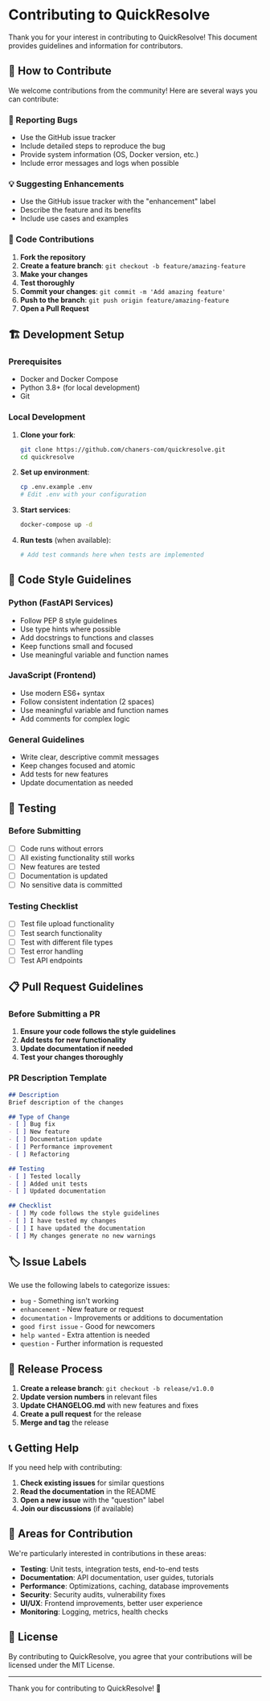 # Contributing to QuickResolve

Thank you for your interest in contributing to QuickResolve! This document provides guidelines and information for contributors.

## 🤝 How to Contribute

We welcome contributions from the community! Here are several ways you can contribute:

### 🐛 Reporting Bugs

- Use the GitHub issue tracker
- Include detailed steps to reproduce the bug
- Provide system information (OS, Docker version, etc.)
- Include error messages and logs when possible

### 💡 Suggesting Enhancements

- Use the GitHub issue tracker with the "enhancement" label
- Describe the feature and its benefits
- Include use cases and examples

### 🔧 Code Contributions

1. **Fork the repository**
2. **Create a feature branch**: `git checkout -b feature/amazing-feature`
3. **Make your changes**
4. **Test thoroughly**
5. **Commit your changes**: `git commit -m 'Add amazing feature'`
6. **Push to the branch**: `git push origin feature/amazing-feature`
7. **Open a Pull Request**

## 🏗️ Development Setup

### Prerequisites

- Docker and Docker Compose
- Python 3.8+ (for local development)
- Git

### Local Development

1. **Clone your fork**:
   ```bash
   git clone https://github.com/chaners-com/quickresolve.git
   cd quickresolve
   ```

2. **Set up environment**:
   ```bash
   cp .env.example .env
   # Edit .env with your configuration
   ```

3. **Start services**:
   ```bash
   docker-compose up -d
   ```

4. **Run tests** (when available):
   ```bash
   # Add test commands here when tests are implemented
   ```

## 📝 Code Style Guidelines

### Python (FastAPI Services)

- Follow PEP 8 style guidelines
- Use type hints where possible
- Add docstrings to functions and classes
- Keep functions small and focused
- Use meaningful variable and function names

### JavaScript (Frontend)

- Use modern ES6+ syntax
- Follow consistent indentation (2 spaces)
- Use meaningful variable and function names
- Add comments for complex logic

### General Guidelines

- Write clear, descriptive commit messages
- Keep changes focused and atomic
- Add tests for new features
- Update documentation as needed

## 🧪 Testing

### Before Submitting

- [ ] Code runs without errors
- [ ] All existing functionality still works
- [ ] New features are tested
- [ ] Documentation is updated
- [ ] No sensitive data is committed

### Testing Checklist

- [ ] Test file upload functionality
- [ ] Test search functionality
- [ ] Test with different file types
- [ ] Test error handling
- [ ] Test API endpoints

## 📋 Pull Request Guidelines

### Before Submitting a PR

1. **Ensure your code follows the style guidelines**
2. **Add tests for new functionality**
3. **Update documentation if needed**
4. **Test your changes thoroughly**

### PR Description Template

```markdown
## Description
Brief description of the changes

## Type of Change
- [ ] Bug fix
- [ ] New feature
- [ ] Documentation update
- [ ] Performance improvement
- [ ] Refactoring

## Testing
- [ ] Tested locally
- [ ] Added unit tests
- [ ] Updated documentation

## Checklist
- [ ] My code follows the style guidelines
- [ ] I have tested my changes
- [ ] I have updated the documentation
- [ ] My changes generate no new warnings
```

## 🏷️ Issue Labels

We use the following labels to categorize issues:

- `bug` - Something isn't working
- `enhancement` - New feature or request
- `documentation` - Improvements or additions to documentation
- `good first issue` - Good for newcomers
- `help wanted` - Extra attention is needed
- `question` - Further information is requested

## 🚀 Release Process

1. **Create a release branch**: `git checkout -b release/v1.0.0`
2. **Update version numbers** in relevant files
3. **Update CHANGELOG.md** with new features and fixes
4. **Create a pull request** for the release
5. **Merge and tag** the release

## 📞 Getting Help

If you need help with contributing:

1. **Check existing issues** for similar questions
2. **Read the documentation** in the README
3. **Open a new issue** with the "question" label
4. **Join our discussions** (if available)

## 🎯 Areas for Contribution

We're particularly interested in contributions in these areas:

- **Testing**: Unit tests, integration tests, end-to-end tests
- **Documentation**: API documentation, user guides, tutorials
- **Performance**: Optimizations, caching, database improvements
- **Security**: Security audits, vulnerability fixes
- **UI/UX**: Frontend improvements, better user experience
- **Monitoring**: Logging, metrics, health checks

## 📄 License

By contributing to QuickResolve, you agree that your contributions will be licensed under the MIT License.

---

Thank you for contributing to QuickResolve! 🚀 
